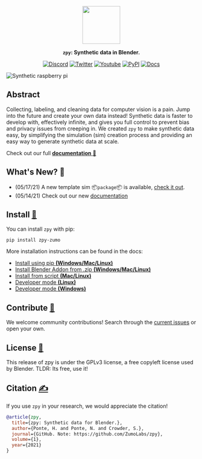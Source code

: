 <div align="center">

<a href="https://www.zumolabs.ai/?utm_source=github.com&utm_medium=referral&utm_campaign=zpy"><img src="https://github.com/ZumoLabs/zpy/raw/main/docs/assets/zl_tile_logo.png" width="100px"/></a>

**`zpy`: Synthetic data in Blender.**

<p align="center">
  <a href="https://discord.gg/nXvXweHtG8"><img alt="Discord" title="Discord" src="https://img.shields.io/badge/-ZPY Devs-grey?style=for-the-badge&logo=discord&logoColor=white"/></a>
  <a href="https://twitter.com/ZumoLabs"><img alt="Twitter" title="Twitter" src="https://img.shields.io/badge/-@ZumoLabs-1DA1F2?style=for-the-badge&logo=twitter&logoColor=white"/></a>
  <a href="https://www.youtube.com/channel/UCcU2Z8ArljfDzfq7SOz-ytQ"><img alt="Youtube" title="Youtube" src="https://img.shields.io/badge/-ZumoLabs-red?style=for-the-badge&logo=youtube&logoColor=white"/></a>
  <a href="https://pypi.org/project/zpy-zumo/"><img alt="PyPI" title="PyPI" src="https://img.shields.io/badge/-PyPI-yellow?style=for-the-badge&logo=PyPI&logoColor=white"/></a>
  <a href="https://zumolabs.github.io/zpy/"><img alt="Docs" title="Docs" src="https://img.shields.io/badge/-Docs-black?style=for-the-badge&logo=Read%20the%20docs&logoColor=white"/></a>
</p>

</div>

![Synthetic raspberry pi](https://github.com/ZumoLabs/zpy/raw/main/docs/assets/promo_image.png)

## Abstract

Collecting, labeling, and cleaning data for computer vision is a pain. Jump into the future and create your own data instead! Synthetic data is faster to develop with, effectively infinite, and gives you full control to prevent bias and privacy issues from creeping in. We created `zpy` to make synthetic data easy, by simplifying the simulation (sim) creation process and providing an easy way to generate synthetic data at scale.

Check out our full [**documentation** :bookmark_tabs:](https://zumolabs.github.io/zpy/)

## What's New? :rocket:

- (05/17/21) A new template sim :package:`package`:package: is available, [check it out](https://zumolabs.github.io/zpy/).
- (05/14/21) Check out our new [documentation](https://zumolabs.github.io/zpy/)

## Install [:thinking:](https://zumolabs.github.io/zpy/install/pip.md)

You can install `zpy` with pip:

``` 
pip install zpy-zumo
```

More installation instructions can be found in the docs:

- [Install using pip **(Windows/Mac/Linux)**](https://zumolabs.github.io/zpy/zpy/install/pip/)
- [Install Blender Addon from .zip **(Windows/Mac/Linux)**](https://zumolabs.github.io/zpy/addon/install/)
- [Install from script **(Mac/Linux)**](https://zumolabs.github.io/zpy/zpy/install/script/)
- [Developer mode **(Linux)**](https://zumolabs.github.io/zpy/zpy/install/linux/)
- [Developer mode **(Windows)**](https://zumolabs.github.io/zpy/zpy/install/windows/)

## Contribute [:busts_in_silhouette:](https://github.com/ZumoLabs/zpy/raw/main/docs/overview/contribute.md)

We welcome community contributions! Search through the [current issues](https://github.com/ZumoLabs/zpy/issues) or open your own.

## License [:page_facing_up:](https://github.com/ZumoLabs/zpy/raw/main/docs/overview/license.md)

This release of zpy is under the GPLv3 license, a free copyleft license used by Blender. TLDR: Its free, use it!

## Citation [:writing_hand:](https://github.com/ZumoLabs/zpy/raw/main/docs/overview/citation.md)

If you use `zpy` in your research, we would appreciate the citation!

```bibtex
@article{zpy,
  title={zpy: Synthetic data for Blender.},
  author={Ponte, H. and Ponte, N. and Crowder, S.},
  journal={GitHub. Note: https://github.com/ZumoLabs/zpy},
  volume={1},
  year={2021}
}
```
